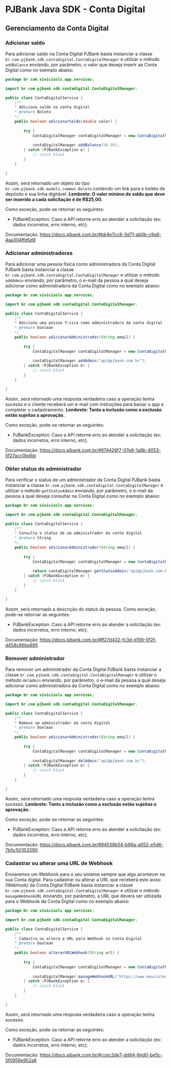 # PJBank Java SDK - Conta Digital

## Gerenciamento da Conta Digital

### Adicionar saldo

Para adicionar saldo na Conta Digital PJBank basta instanciar a classe `br.com.pjbank.sdk.contadigital.ContaDigitalManager` e utilizar o método `addBalance` enviando, por parâmetro, o valor que deseja inserir aa Conta Digital como no exemplo abaixo:

```java
package br.com.viniciusls.app.services;

import br.com.pjbank.sdk.contadigital.ContaDigitalManager;

public class ContaDigitalService {
    /**
    * Adiciona saldo na conta digital
    * @return Boleto
    */
    public boolean adicionarSaldo(double valor) {
        
        try {
            ContaDigitalManager contaDigitalManager = new ContaDigitalManager("eb2af021c5e2448c343965a7a80d7d090eb64164", "a834d47e283dd12f50a1b3a771603ae9dfd5a32c");
            
            contaDigitalManager.addBalance(50.50);
        } catch (PJBankException e) {
            // catch block
        }
    }

}
```
Assim, será retornado um objeto do tipo `br.com.pjbank.sdk.models.common.Boleto` contendo um link para o boleto de depósito e sua linha digitável.
**Lembrete: O valor mínimo de saldo que deve ser inserido a cada solicitação é de R$25,00.**

Como exceção, pode-se retornar as seguintes:

- PJBankException: Caso a API retorne erro ao atender a solicitação (ex: dados incorretos, erro interno, etc);

Documentação: https://docs.pjbank.com.br/#bb4e7cc8-3d71-ab0b-c9a8-4aa304ffd5d9

### Adicionar administradores

Para adicionar uma pessoa física como administradora da Conta Digital PJBank basta instanciar a classe `br.com.pjbank.sdk.contadigital.ContaDigitalManager` e utilizar o método `addAdmin` enviando, por parâmetro, o e-mail da pessoa a qual deseja adicionar como administradora da Conta Digital como no exemplo abaixo:

```java
package br.com.viniciusls.app.services;

import br.com.pjbank.sdk.contadigital.ContaDigitalManager;

public class ContaDigitalService {
    /**
    * Adiciona uma pessoa física como administradora da conta digital
    * @return boolean
    */
    public boolean adicionarAdministrador(String email) {
        
        try {
            ContaDigitalManager contaDigitalManager = new ContaDigitalManager("eb2af021c5e2448c343965a7a80d7d090eb64164", "a834d47e283dd12f50a1b3a771603ae9dfd5a32c");
            
            contaDigitalManager.addAdmin("api@pjbank.com.br");
        } catch (PJBankException e) {
            // catch block
        }
    }

}
```
Assim, será retornado uma resposta verdadeira caso a operação tenha sucesso e o cliente receberá um e-mail com instruções para baixar o app e completar o cadastramento.
**Lembrete: Tanto a inclusão como a exclusão estão sujeitas a aprovação.**

Como exceção, pode-se retornar as seguintes:

- PJBankException: Caso a API retorne erro ao atender a solicitação (ex: dados incorretos, erro interno, etc);

Documentação: https://docs.pjbank.com.br/#974426f7-07e8-1a8b-4053-5f27acc0bdbb

### Obter status do administrador

Para verificar o status de um administrador da Conta Digital PJBank basta instanciar a classe `br.com.pjbank.sdk.contadigital.ContaDigitalManager` e utilizar o método `getStatusAdmin` enviando, por parâmetro, o e-mail da pessoa a qual deseja consultar na Conta Digital como no exemplo abaixo:

```java
package br.com.viniciusls.app.services;

import br.com.pjbank.sdk.contadigital.ContaDigitalManager;

public class ContaDigitalService {
    /**
    * Consulta o status de um administrador da conta digital
    * @return String
    */
    public boolean adicionarAdministrador(String email) {
        
        try {
            ContaDigitalManager contaDigitalManager = new ContaDigitalManager("eb2af021c5e2448c343965a7a80d7d090eb64164", "a834d47e283dd12f50a1b3a771603ae9dfd5a32c");
            
            return contaDigitalManager.getStatusAdmin("api@pjbank.com.br");
        } catch (PJBankException e) {
            // catch block
        }
    }

}
```
Assim, será retornado a descrição do status da pessoa.
Como exceção, pode-se retornar as seguintes:

- PJBankException: Caso a API retorne erro ao atender a solicitação (ex: dados incorretos, erro interno, etc);

Documentação: https://docs.pjbank.com.br/#ff27d432-fc3d-d156-0f2f-d458c86be895

### Remover administrador

Para remover um administrador da Conta Digital PJBank basta instanciar a classe `br.com.pjbank.sdk.contadigital.ContaDigitalManager` e utilizar o método `delAdmin` enviando, por parâmetro, o e-mail da pessoa a qual deseja adicionar como administradora da Conta Digital como no exemplo abaixo:

```java
package br.com.viniciusls.app.services;

import br.com.pjbank.sdk.contadigital.ContaDigitalManager;

public class ContaDigitalService {
    /**
    * Remove um administrador da conta digital
    * @return boolean
    */
    public boolean adicionarAdministrador(String email) {
        
        try {
            ContaDigitalManager contaDigitalManager = new ContaDigitalManager("eb2af021c5e2448c343965a7a80d7d090eb64164", "a834d47e283dd12f50a1b3a771603ae9dfd5a32c");
            
            contaDigitalManager.delAdmin("api@pjbank.com.br");
        } catch (PJBankException e) {
            // catch block
        }
    }

}
```
Assim, será retornado uma resposta verdadeira caso a operação tenha sucesso.
**Lembrete: Tanto a inclusão como a exclusão estão sujeitas a aprovação.**

Como exceção, pode-se retornar as seguintes:

- PJBankException: Caso a API retorne erro ao atender a solicitação (ex: dados incorretos, erro interno, etc);

Documentação: https://docs.pjbank.com.br/#94538b54-b96a-a652-e5d6-7b5c50352090

### Cadastrar ou alterar uma URL de Webhook

Enviaremos um Webhook para o seu sistema sempre que algo acontecer na sua Conta digital. Para cadastrar ou alterar a URL que receberá este aviso (Webhook) da Conta Digital PJBank basta instanciar a classe `br.com.pjbank.sdk.contadigital.ContaDigitalManager` e utilizar o método `manageWebhookURL` enviando, por parâmetro, a URL que deverá ser utilizada para o Webhook da Conta Digital como no exemplo abaixo:

```java
package br.com.viniciusls.app.services;

import br.com.pjbank.sdk.contadigital.ContaDigitalManager;

public class ContaDigitalService {
    /**
    * Cadastra ou altera a URL para Webhook na Conta Digital
    * @return boolean
    */
    public boolean alterarURLWebhook(String url) {
        
        try {
            ContaDigitalManager contaDigitalManager = new ContaDigitalManager("eb2af021c5e2448c343965a7a80d7d090eb64164", "a834d47e283dd12f50a1b3a771603ae9dfd5a32c");
            
            contaDigitalManager.manageWebhookURL("https://www.meusistema.com.br/webhookPJBank.php");
        } catch (PJBankException e) {
            // catch block
        }
    }

}
```
Assim, será retornado uma resposta verdadeira caso a operação tenha sucesso.

Como exceção, pode-se retornar as seguintes:

- PJBankException: Caso a API retorne erro ao atender a solicitação (ex: dados incorretos, erro interno, etc);

Documentação: https://docs.pjbank.com.br/#ccec2de7-dd64-8ed0-be5c-5f0959e952a8